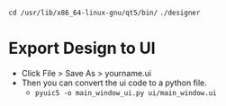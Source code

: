 ``` cd /usr/lib/x86_64-linux-gnu/qt5/bin/ ``` 
``` ./designer ```
# Export Design to UI
* Click File > Save As > yourname.ui
* Then you can convert the ui code to a python file.
    * ```pyuic5 -o main_window_ui.py ui/main_window.ui```
